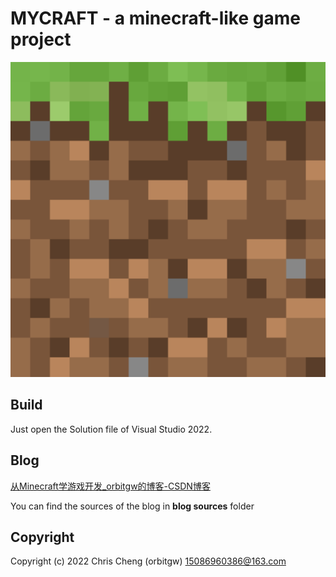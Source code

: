 # MYCRAFT - a minecraft-like game project

<img title="" src="./Assets/logo/logo.png" alt="" width="600">

## Build

Just open the Solution file of Visual Studio 2022. 

## Blog

[从Minecraft学游戏开发_orbitgw的博客-CSDN博客](https://blog.csdn.net/weixin_43130747/category_12054015.html)

You can find the sources of the blog in **blog sources** folder

## Copyright

Copyright (c) 2022 Chris Cheng (orbitgw) <15086960386@163.com>
